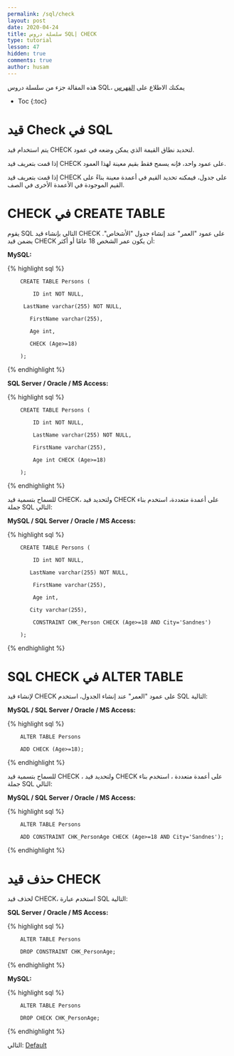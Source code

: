 ```yaml
---
permalink: /sql/check
layout: post
date: 2020-04-24
title: سلسلة دروس SQL| CHECK
type: tutorial
lesson: 47
hidden: true
comments: true
author: husam
---
```


هذه المقالة جزء من سلسلة دروس SQL، يمكنك الاطلاع على [الفهرس](intro)

* Toc
{:toc}

# قيد Check في SQL

يتم استخدام قيد CHECK لتحديد نطاق القيمة الذي يمكن وضعه في عمود.

إذا قمت بتعريف قيد CHECK على عمود واحد، فإنه يسمح فقط بقيم معينة لهذا العمود.

إذا قمت بتعريف قيد CHECK على جدول، فيمكنه تحديد القيم في أعمدة معينة بناءً على القيم الموجودة في الأعمدة الأخرى في الصف.

# CHECK في CREATE TABLE

يقوم SQL التالي بإنشاء قيد CHECK على عمود "العمر" عند إنشاء جدول "الأشخاص". يضمن قيد CHECK أن يكون عمر الشخص 18 عامًا أو أكثر:


**MySQL:**

{% highlight sql %}

		CREATE TABLE Persons (

    		ID int NOT NULL,

   		 LastName varchar(255) NOT NULL,

 		   FirstName varchar(255),

 		   Age int,

 		   CHECK (Age>=18)

		); 

{% endhighlight %}

**SQL Server / Oracle / MS Access:**

{% highlight sql %}

		CREATE TABLE Persons (

		    ID int NOT NULL,

		    LastName varchar(255) NOT NULL,

		    FirstName varchar(255),

		    Age int CHECK (Age>=18)

		); 

{% endhighlight %}

للسماح بتسمية قيد CHECK، ولتحديد قيد CHECK على أعمدة متعددة، استخدم بناء جملة SQL التالي:

**MySQL / SQL Server / Oracle / MS Access:**

{% highlight sql %}

		CREATE TABLE Persons (

		    ID int NOT NULL,

 		   LastName varchar(255) NOT NULL,

		    FirstName varchar(255),

		    Age int,

 		   City varchar(255),

		    CONSTRAINT CHK_Person CHECK (Age>=18 AND City='Sandnes')

		); 

{% endhighlight %}

# SQL CHECK في ALTER TABLE

لإنشاء قيد CHECK على عمود "العمر" عند إنشاء الجدول، استخدم SQL التالية:

**MySQL / SQL Server / Oracle / MS Access:**

{% highlight sql %}

		ALTER TABLE Persons

		ADD CHECK (Age>=18); 

{% endhighlight %}

للسماح بتسمية قيد CHECK ، ولتحديد قيد CHECK على أعمدة متعددة ، استخدم بناء جملة SQL التالي:

**MySQL / SQL Server / Oracle / MS Access:**

{% highlight sql %}

		ALTER TABLE Persons

		ADD CONSTRAINT CHK_PersonAge CHECK (Age>=18 AND City='Sandnes'); 

{% endhighlight %}

# حذف قيد CHECK

لحذف قيد CHECK، استخدم عبارة SQL التالية:

**SQL Server / Oracle / MS Access:**

{% highlight sql %}

		ALTER TABLE Persons

		DROP CONSTRAINT CHK_PersonAge; 

{% endhighlight %}

**MySQL:**


{% highlight sql %}

		ALTER TABLE Persons

		DROP CHECK CHK_PersonAge; 

{% endhighlight %}

التالي: [Default](default)

